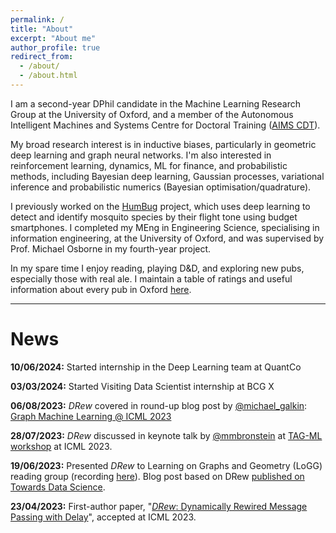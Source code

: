 ```yaml
---
permalink: /
title: "About"
excerpt: "About me"
author_profile: true
redirect_from:
  - /about/
  - /about.html
---
```


I am a second-year DPhil candidate in the Machine Learning Research Group at the University of Oxford, and a member of the Autonomous Intelligent Machines and Systems Centre
for Doctoral Training ([AIMS CDT](https://aims.robots.ox.ac.uk/)).

My broad research interest is in inductive biases, particularly in geometric deep learning and graph neural networks.
I'm also interested in reinforcement learning, dynamics, ML for finance, and probabilistic methods, including Bayesian deep learning, Gaussian processes, variational inference and probabilistic numerics (Bayesian optimisation/quadrature).

I previously worked on the [HumBug](https://humbug.ox.ac.uk/) project, which uses deep learning to detect and identify mosquito species by their
flight tone using budget smartphones. I completed my MEng in Engineering Science, specialising in information engineering, at the University of
Oxford, and was supervised by Prof. Michael Osborne in my fourth-year project.

In my spare time I enjoy reading, playing D&D, and exploring new pubs, especially those with real ale.
I maintain a table of ratings and useful information about every pub in Oxford [here](/pubs/).

---

# News
**10/06/2024:** Started internship in the Deep Learning team at QuantCo

**03/03/2024:** Started Visiting Data Scientist internship at BCG X

**06/08/2023:** *DRew* covered in round-up blog post by [@michael_galkin](https://twitter.com/michael_galkin?lang=en): [Graph Machine Learning @ ICML 2023](https://towardsdatascience.com/graph-machine-learning-icml-2023-9b5e4306a1cc) 

**28/07/2023:** *DRew* discussed in keynote talk by [@mmbronstein](https://twitter.com/mmbronstein) at [TAG-ML workshop](https://www.tagds.com/events/conference-workshops/tag-ml23) at ICML 2023.

**19/06/2023:** Presented *DRew* to Learning on Graphs and Geometry (LoGG) reading group (recording [here](https://m2d2.io/talks/logg/drew-dynamically-rewired-message-passing-with-delay/)). Blog post based on DRew [published on Towards Data Science](https://towardsdatascience.com/dynamically-rewired-delayed-message-passing-gnns-2d5ff18687c2).

**23/04/2023:** First-author paper, "[*DRew*: Dynamically Rewired Message Passing with Delay](https://arxiv.org/abs/2305.08018)", accepted at ICML 2023.